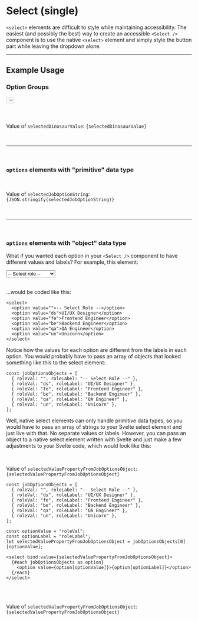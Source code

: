 <script lang="ts">
  import { Select, CurrencyInput } from "/src/lib";

  let months = ["January", "February", "March", "April", "May", "June", "July", "August", "September", "October", "November", "December"];
  let selectedMonth = "July";

  let monthObjects = [
    { shortMonth: "Jan", longMonth: "January" },
    { shortMonth: "Feb", longMonth: "February" },
    { shortMonth: "Mar", longMonth: "March" },
    { shortMonth: "Apr", longMonth: "April" },
    { shortMonth: "May", longMonth: "May" },
    { shortMonth: "Jun", longMonth: "June" },
    { shortMonth: "Jul", longMonth: "July" },
    { shortMonth: "Aug", longMonth: "August" },
    { shortMonth: "Sep", longMonth: "September" },
    { shortMonth: "Oct", longMonth: "October" },
    { shortMonth: "Nov", longMonth: "November" },
    { shortMonth: "Dec", longMonth: "December" },
  ];
  let selectedMonthObject = monthObjects[6];

  function handleChange(event) {
    // console.log("Selected Value:", event.detail);
  }

  let value = 0;

  const jobOptionsStrings = [
    "UI/UX Designer",
    "Frontend Engineer",
    "Backend Engineer",
    "QA Engineer",
    "Unicorn",
	];

  let selectedJobOptionString = jobOptionsStrings[0];

  const jobOptionsObjects = [
    { roleVal: "", roleLabel: "-- Select Role --" },
    { roleVal: "ds", roleLabel: "UI/UX Designer" },
    { roleVal: "fe", roleLabel: "Frontend Engineer" },
    { roleVal: "be", roleLabel: "Backend Engineer" },
    { roleVal: "qa", roleLabel: "QA Engineer" },
    { roleVal: "un", roleLabel: "Unicorn" },
	];

  const optionValue = "roleVal";
  const optionLabel = "roleLabel";
  let selectedValuePropertyFromJobOptionsObject = jobOptionsObjects[0][optionValue];
  $: console.log("selectedValuePropertyFromJobOptionsObject:", selectedValuePropertyFromJobOptionsObject);

  let dinosaurObjects = [
    { group: "Theropods", value: "tyrannosaurus", label: "Tyrannosaurus" },
    { group: "Theropods", value: "velociraptor", label: "Velociraptor" },
    { group: "Sauropods", value: "diplodocus", label: "Diplodocus" },
    { group: "Sauropods", value: "saltasaurus", label: "Saltasaurus" },
    { group: "Theropods", value: "deinonychus", label: "Deinonychus" },
    { group: "Sauropods", value: "apatosaurus", label: "Apatosaurus" },
  ];
  let selectedDinosaurValue = dinosaurObjects.find(obj => obj.value === "diplodocus")["value"];
</script>


# Select (single)

`<select>` elements are difficult to style while maintaining accessibility. The easiest (and possibly the best) way to create an accessible `<Select />` component is to use the native `<select>` element and simply style the button part while leaving the dropdown alone.

---

## Example Usage

### Option Groups

<div style="margin-bottom:20px;">
  <Select
    label="Select an option"
    options={dinosaurObjects}
    optionValue="value"
    optionLabel="label"
    optgroup="group"
    bind:value={selectedDinosaurValue}
    disabled={true}
    fontSize="md"
    padding="md"
  />
</div>

<br>

Value of `selectedDinosaurValue`: <code>{selectedDinosaurValue}</code>

<br>

---

<br>

### `options` elements with "primitive" data type

<!-- <Select 
  label="Main Job Role"
  options={jobOptionsStrings}
  bind:value={selectedJobOptionString}
  on:change={handleChange}
/> -->

<br>

Value of `selectedJobOptionString`: <code>{JSON.stringify(selectedJobOptionString)}</code>

<br>

---

<br>

### `options` elements with "object" data type

What if you wanted each option in your `<Select />` component to have different values and labels? For example, this element:

<div>
  <select>
    <option value="">-- Select role --</option>
    <option value="ds">UI/UX Designer</option>
    <option value="fe">Frontend Engineer</option>
    <option value="be">Backend Engineer</option>
    <option value="qa">QA Engineer</option>
    <option value="un">Unicorn</option>
  </select>
</div>

<br>

...would be coded like this:

```
<select>
  <option value="">-- Select Role --</option>
  <option value="ds">UI/UX Designer</option>
  <option value="fe">Frontend Engineer</option>
  <option value="be">Backend Engineer</option>
  <option value="qa">QA Engineer</option>
  <option value="un">Unicorn</option>
</select>
```

Notice how the values for each option are different from the labels in each option. You would probably have to pass an array of objects that looked something like this to the select element:

```
const jobOptionsObjects = [
  { roleVal: "", roleLabel: "-- Select Role --" },
  { roleVal: "ds", roleLabel: "UI/UX Designer" },
  { roleVal: "fe", roleLabel: "Frontend Engineer" },
  { roleVal: "be", roleLabel: "Backend Engineer" },
  { roleVal: "qa", roleLabel: "QA Engineer" },
  { roleVal: "un", roleLabel: "Unicorn" },
];
```

Well, native select elements can only handle primitive data types, so you would have to pass an array of strings to your Svelte select element and just live with that. No separate values or labels. However, you can pass an object to a native select element written with Svelte and just make a few adjustments to your Svelte code, which would look like this:

<!-- <div>
  <select bind:value={selectedValuePropertyFromJobOptionsObject}>
    {#each jobOptionsObjects as option}
      <option value={option[optionValue]}>{option[optionLabel]}</option>
    {/each}
  </select>
</div> -->

<br>

Value of `selectedValuePropertyFromJobOptionsObject`: <code>{selectedValuePropertyFromJobOptionsObject}</code>

```
const jobOptionsObjects = [
  { roleVal: "", roleLabel: "-- Select Role --" },
  { roleVal: "ds", roleLabel: "UI/UX Designer" },
  { roleVal: "fe", roleLabel: "Frontend Engineer" },
  { roleVal: "be", roleLabel: "Backend Engineer" },
  { roleVal: "qa", roleLabel: "QA Engineer" },
  { roleVal: "un", roleLabel: "Unicorn" },
];

const optionValue = "roleVal";
const optionLabel = "roleLabel";
let selectedValuePropertyFromJobOptionsObject = jobOptionsObjects[0][optionValue];

<select bind:value={selectedValuePropertyFromJobOptionsObject}>
  {#each jobOptionsObjects as option}
    <option value={option[optionValue]}>{option[optionLabel]}</option>
  {/each}
</select>
```


<br>

<!-- <Select 
  label="Main Job Role"
  options={jobOptionsObjects}
  optionValue="roleVal"
  optionLabel="roleLabel"
  bind:value={selectedValuePropertyFromJobOptionsObject}
  on:change={handleChange}
/> -->

<br>

Value of `selectedValuePropertyFromJobOptionsObject`: <code>{selectedValuePropertyFromJobOptionsObject}</code>

<br>

<!-- <div style="margin-bottom:20px">
  <Select
    label="Select an option"
    options={months}  
    bind:value={selectedMonth}
    id="id-for-select-box"
    on:change={handleChange}
    disabled={false}
    padding="sm"
    fontSize="md"
  />
</div> -->

<!-- Value of `selectedMonth`: <code>{selectedMonth}</code> -->

<br>
